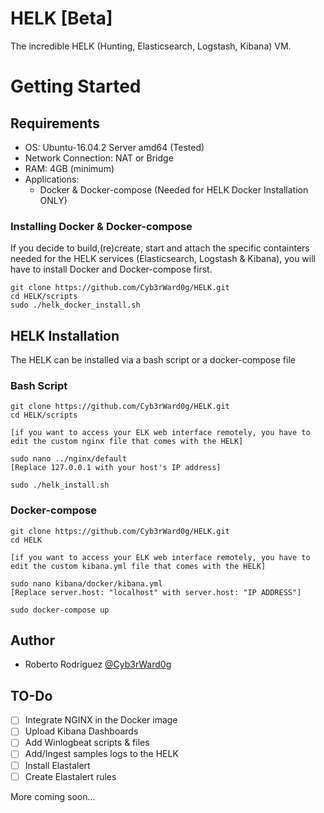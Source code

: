# HELK [Beta]
The incredible HELK (Hunting, Elasticsearch, Logstash, Kibana) VM. 

# Getting Started

## Requirements
* OS: Ubuntu-16.04.2 Server amd64 (Tested)
* Network Connection: NAT or Bridge
* RAM: 4GB (minimum)
* Applications:
	* Docker & Docker-compose (Needed for HELK Docker Installation ONLY)

### Installing Docker & Docker-compose
If you decide to build,(re)create, start and attach the specific containters needed for the HELK services (Elasticsearch, Logstash & Kibana), you will have to install Docker and Docker-compose first.

```
git clone https://github.com/Cyb3rWard0g/HELK.git
cd HELK/scripts
sudo ./helk_docker_install.sh
```
 
## HELK Installation
The HELK can be installed via a bash script or a docker-compose file

### Bash Script
```
git clone https://github.com/Cyb3rWard0g/HELK.git
cd HELK/scripts

[if you want to access your ELK web interface remotely, you have to edit the custom nginx file that comes with the HELK]

sudo nano ../nginx/default
[Replace 127.0.0.1 with your host's IP address]

sudo ./helk_install.sh
```

### Docker-compose
```
git clone https://github.com/Cyb3rWard0g/HELK.git
cd HELK

[if you want to access your ELK web interface remotely, you have to edit the custom kibana.yml file that comes with the HELK]

sudo nano kibana/docker/kibana.yml
[Replace server.host: "localhost" with server.host: "IP ADDRESS"]

sudo docker-compose up
```

## Author
* Roberto Rodriguez [@Cyb3rWard0g](https://twitter.com/Cyb3rWard0g)

## TO-Do
- [ ] Integrate NGINX in the Docker image
- [ ] Upload Kibana Dashboards
- [ ] Add Winlogbeat scripts & files
- [ ] Add/Ingest samples logs to the HELK
- [ ] Install Elastalert
- [ ] Create Elastalert rules

More coming soon...


